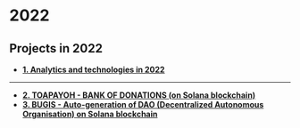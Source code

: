 # 2022
Projects in 2022
---
- [**1. Analytics and technologies in 2022**](https://github.com/my-crypto-datascience-portfolio/2022/wiki/)
---
- [**2. TOAPAYOH - BANK OF DONATIONS (on Solana blockchain)**](https://github.com/my-crypto-datascience-portfolio/my_crypto_donations_bank_solana/)
- [**3. BUGIS - Auto-generation of DAO (Decentralized Autonomous Organisation) on Solana blockchain**](https://github.com/my-crypto-datascience-portfolio/my_crypto_dao_constructor_solana/wiki/)
